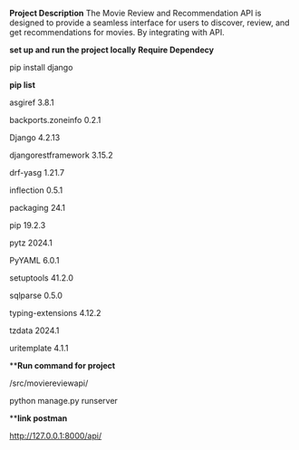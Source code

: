 **Project Description**
The Movie Review and Recommendation API is designed to provide a seamless interface for users to discover, review, and get recommendations for movies. By integrating with API.

**set up and run the project locally**
**Require Dependecy**

pip install django

**pip list**

asgiref             3.8.1

backports.zoneinfo  0.2.1

Django              4.2.13

djangorestframework 3.15.2

drf-yasg            1.21.7

inflection          0.5.1

packaging           24.1

pip                 19.2.3

pytz                2024.1

PyYAML              6.0.1

setuptools          41.2.0

sqlparse            0.5.0

typing-extensions   4.12.2

tzdata              2024.1

uritemplate         4.1.1

****Run command for project**

/src/moviereviewapi/

python manage.py runserver

****link postman**
 
http://127.0.0.1:8000/api/

